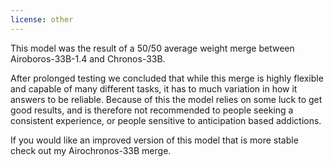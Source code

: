 ```yaml
---
license: other
---
```

This model was the result of a 50/50 average weight merge between Airoboros-33B-1.4 and Chronos-33B.

After prolonged testing we concluded that while this merge is highly flexible and capable of many different tasks, it has to much variation in how it answers to be reliable.
Because of this the model relies on some luck to get good results, and is therefore not recommended to people seeking a consistent experience, or people sensitive to anticipation based addictions.

If you would like an improved version of this model that is more stable check out my Airochronos-33B merge.